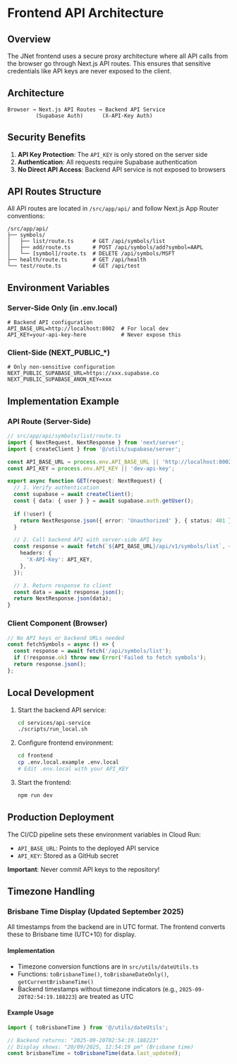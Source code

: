 # Frontend API Architecture

## Overview

The JNet frontend uses a secure proxy architecture where all API calls from the browser go through Next.js API routes. This ensures that sensitive credentials like API keys are never exposed to the client.

## Architecture

```
Browser → Next.js API Routes → Backend API Service
         (Supabase Auth)      (X-API-Key Auth)
```

## Security Benefits

1. **API Key Protection**: The `API_KEY` is only stored on the server side
2. **Authentication**: All requests require Supabase authentication
3. **No Direct API Access**: Backend API service is not exposed to browsers

## API Routes Structure

All API routes are located in `/src/app/api/` and follow Next.js App Router conventions:

```
/src/app/api/
├── symbols/
│   ├── list/route.ts      # GET /api/symbols/list
│   ├── add/route.ts       # POST /api/symbols/add?symbol=AAPL
│   └── [symbol]/route.ts  # DELETE /api/symbols/MSFT
├── health/route.ts        # GET /api/health
└── test/route.ts          # GET /api/test
```

## Environment Variables

### Server-Side Only (in .env.local)
```env
# Backend API configuration
API_BASE_URL=http://localhost:8002  # For local dev
API_KEY=your-api-key-here           # Never expose this
```

### Client-Side (NEXT_PUBLIC_*)
```env
# Only non-sensitive configuration
NEXT_PUBLIC_SUPABASE_URL=https://xxx.supabase.co
NEXT_PUBLIC_SUPABASE_ANON_KEY=xxx
```

## Implementation Example

### API Route (Server-Side)
```typescript
// src/app/api/symbols/list/route.ts
import { NextRequest, NextResponse } from 'next/server';
import { createClient } from '@/utils/supabase/server';

const API_BASE_URL = process.env.API_BASE_URL || 'http://localhost:8002';
const API_KEY = process.env.API_KEY || 'dev-api-key';

export async function GET(request: NextRequest) {
  // 1. Verify authentication
  const supabase = await createClient();
  const { data: { user } } = await supabase.auth.getUser();
  
  if (!user) {
    return NextResponse.json({ error: 'Unauthorized' }, { status: 401 });
  }

  // 2. Call backend API with server-side API key
  const response = await fetch(`${API_BASE_URL}/api/v1/symbols/list`, {
    headers: {
      'X-API-Key': API_KEY,
    },
  });

  // 3. Return response to client
  const data = await response.json();
  return NextResponse.json(data);
}
```

### Client Component (Browser)
```typescript
// No API keys or backend URLs needed
const fetchSymbols = async () => {
  const response = await fetch('/api/symbols/list');
  if (!response.ok) throw new Error('Failed to fetch symbols');
  return response.json();
};
```

## Local Development

1. Start the backend API service:
   ```bash
   cd services/api-service
   ./scripts/run_local.sh
   ```

2. Configure frontend environment:
   ```bash
   cd frontend
   cp .env.local.example .env.local
   # Edit .env.local with your API_KEY
   ```

3. Start the frontend:
   ```bash
   npm run dev
   ```

## Production Deployment

The CI/CD pipeline sets these environment variables in Cloud Run:

- `API_BASE_URL`: Points to the deployed API service
- `API_KEY`: Stored as a GitHub secret

**Important**: Never commit API keys to the repository!

## Timezone Handling

### Brisbane Time Display (Updated September 2025)

All timestamps from the backend are in UTC format. The frontend converts these to Brisbane time (UTC+10) for display.

#### Implementation
- Timezone conversion functions are in `src/utils/dateUtils.ts`
- Functions: `toBrisbaneTime()`, `toBrisbaneDateOnly()`, `getCurrentBrisbaneTime()`
- Backend timestamps without timezone indicators (e.g., `2025-09-20T02:54:19.188223`) are treated as UTC

#### Example Usage
```typescript
import { toBrisbaneTime } from '@/utils/dateUtils';

// Backend returns: "2025-09-20T02:54:19.188223"
// Display shows: "20/09/2025, 12:54:19 pm" (Brisbane time)
const brisbaneTime = toBrisbaneTime(data.last_updated);
```